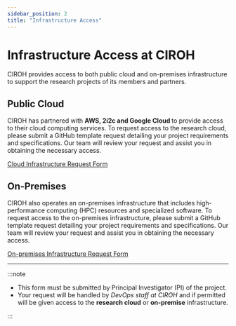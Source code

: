 ```yaml
---
sidebar_position: 2
title: "Infrastructure Access"
---
```


# Infrastructure Access at CIROH

CIROH provides access to both public cloud and on-premises infrastructure to support the research projects of its members and partners.

## Public Cloud

CIROH has partnered with <strong>AWS, 2i2c and Google Cloud </strong> to provide access to their cloud computing services. To request access to the research cloud, please submit a GitHub template request detailing your project requirements and specifications. Our team will review your request and assist you in obtaining the necessary access.

<a class="button button--active button--primary" href="https://github.com/CIROH-UA/NGIAB-CloudInfra/issues/new?assignees=&labels=infrastructure&projects=&template=case_studies_call.md&title="> Cloud Infrastructure Request Form</a>

## On-Premises

CIROH also operates an on-premises infrastructure that includes high-performance computing (HPC) resources and specialized software. To request access to the on-premises infrastructure, please submit a GitHub template request detailing your project requirements and specifications. Our team will review your request and assist you in obtaining the necessary access.

<a class="button button--active button--primary" href="https://github.com/CIROH-UA/NGIAB-CloudInfra/issues/new?assignees=&labels=on-prem&projects=&template=onprem-request.md&title="> On-premises Infrastructure Request Form</a>
_____

:::note
- This form must be submitted by Principal Investigator (PI) of the project.
- Your request will be handled by <i>DevOps staff at CIROH</i> and if permitted will be given access to the <strong>research cloud</strong> or <strong>on-premise</strong> infrastructure.

:::
